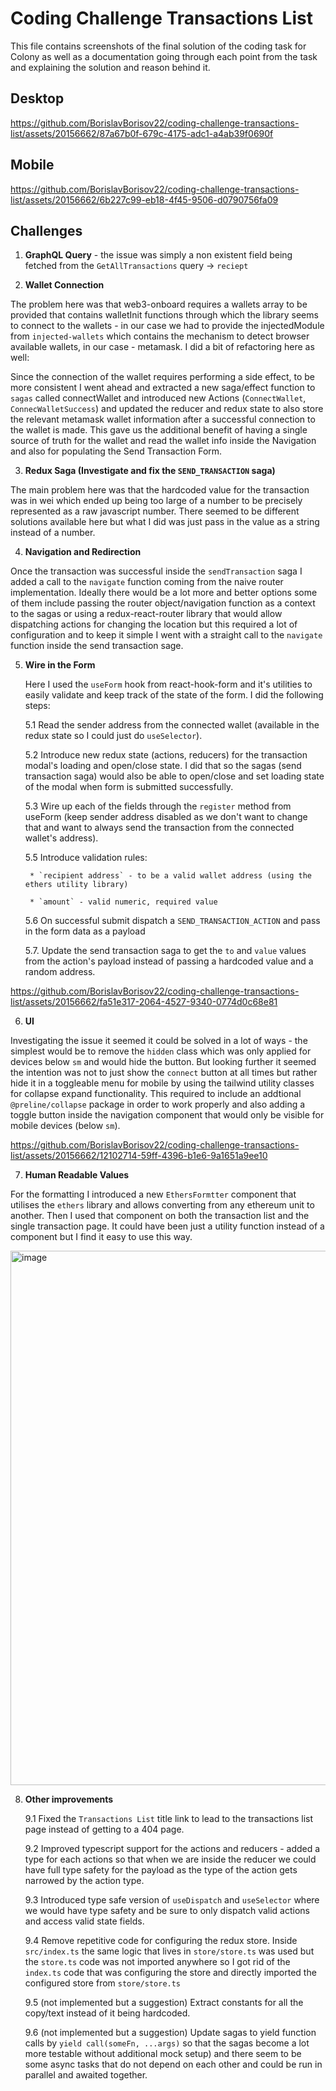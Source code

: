 # Coding Challenge Transactions List

This file contains screenshots of the final solution of the coding task for Colony as well as a documentation going through each point from the task and explaining the solution and reason behind it.


## Desktop

https://github.com/BorislavBorisov22/coding-challenge-transactions-list/assets/20156662/87a67b0f-679c-4175-adc1-a4ab39f0690f


## Mobile

https://github.com/BorislavBorisov22/coding-challenge-transactions-list/assets/20156662/6b227c99-eb18-4f45-9506-d0790756fa09

## Challenges
1. **GraphQL Query** - the issue was simply a non existent field being fetched from the `GetAllTransactions` query -> `reciept`

2. **Wallet Connection**

 The problem here was that web3-onboard requires a wallets array to be provided that contains walletInit functions through which the library seems to connect to the wallets - in our case we had to provide the injectedModule from `injected-wallets` which contains the mechanism to detect browser available wallets, in our case - metamask. I did a bit of refactoring here as well:
 
  Since the connection of the wallet requires performing a side effect, to be more consistent I went ahead and extracted a new saga/effect function to `sagas` called connectWallet and introduced new Actions (`ConnectWallet`, `ConnecWalletSuccess`) and updated the reducer and redux state to also store the relevant metamask wallet information after a successful connection to the wallet is made. This gave us the additional benefit of having a single source of truth for the wallet and read the wallet info inside the Navigation and also for populating the Send Transaction Form.

3. **Redux Saga (Investigate and fix the `SEND_TRANSACTION` saga)**

 The main problem here was that the hardcoded value for the transaction was in wei which ended up being too large of a number to be precisely represented as a raw javascript number. There seemed to be different solutions available here but what I did was just pass in the value as a string instead of a number.

4. **Navigation and Redirection**
 
  Once the transaction was successful inside the `sendTransaction` saga I added a call to the `navigate` function coming from the naive router implementation. Ideally there would be a lot more and better options some of them include passing the router object/navigation function as a context to the sagas or using a redux-react-router library that would allow dispatching actions for changing the location but this required a lot of configuration and to keep it simple I went with a straight call to the `navigate` function inside the send transaction sage.

5. **Wire in the Form**
 
   Here I used the `useForm` hook from react-hook-form and it's utilities to easily validate and keep track of the state of the form. I did the following steps:
 
    5.1 Read the sender address from the connected wallet (available in the redux state so I could just do `useSelector`).
 
    5.2 Introduce new redux state (actions, reducers) for the transaction modal's loading and open/close state. I did that so the sagas (send transaction saga) would also be able to open/close and set loading state of the modal when form is submitted successfully.
 
    5.3 Wire up each of the fields through the `register` method from useForm (keep sender address disabled as we don't want to change that and want to always send the transaction from the connected wallet's address).
 
    5.5 Introduce validation rules:
    
        * `recipient address` - to be a valid wallet address (using the ethers utility library)
    
        * `amount` - valid numeric, required value
    5.6 On successful submit dispatch a `SEND_TRANSACTION_ACTION` and pass in the form data as a payload
    
    5.7. Update the send transaction saga to get the `to` and `value` values from the action's payload instead of passing a hardcoded value and a random address.

https://github.com/BorislavBorisov22/coding-challenge-transactions-list/assets/20156662/fa51e317-2064-4527-9340-0774d0c68e81


6. **UI**

 Investigating the issue it seemed it could be solved in a lot of ways - the simplest would be to remove the `hidden` class which was only applied for devices below `sm` and would hide the button. But looking further it seemed the intention was not to just show the `connect` button at all times but rather hide it in a toggleable menu for mobile by using the tailwind utility classes for collapse expand functionality. This required to include an addtional `@preline/collapse` package in order to work properly and also adding a toggle button inside the navigation component that would only be visible for mobile devices (below `sm`).



https://github.com/BorislavBorisov22/coding-challenge-transactions-list/assets/20156662/12102714-59ff-4396-b1e6-9a1651a9ee10


7. **Human Readable Values**
 
 For the formatting I introduced a new `EthersFormtter` component that utilises the `ethers` library and allows converting from any ethereum unit to another. Then I used that component on both the transaction list and the single transaction page. It could have been just a utility function instead of a component but I find it easy to use this way.

<img width="855" alt="image" src="https://github.com/BorislavBorisov22/coding-challenge-transactions-list/assets/20156662/7a1238b2-a735-4c0d-876a-559e14e59142">

8. **Other improvements**

   9.1 Fixed the `Transactions List` title link to lead to the transactions list page instead of getting to a 404 page.
   
   9.2 Improved typescript support for the actions and reducers - added a type for each actions so that when we are inside the reducer we could have full type safety for the payload as the type of the action gets narrowed by the action type.
   
   9.3 Introduced type safe version of `useDispatch` and `useSelector` where we would have type safety and be sure to only dispatch valid actions and access valid state fields.
   
   9.4 Remove repetitive code for configuring the redux store. Inside `src/index.ts` the same logic that lives in `store/store.ts` was used but the `store.ts` code was not imported anywhere so I got rid of the `index.ts` code that was configuring the store and directly imported the configured store from `store/store.ts`  

   9.5 (not implemented but a suggestion) Extract constants for all the copy/text instead of it being hardcoded.

   9.6 (not implemented but a suggestion) Update sagas to yield function calls by `yield call(someFn, ...args)` so that the sagas become a lot more testable without additional mock setup) and there seem to be some async tasks that do not depend on each other and could be run in parallel and awaited together.

